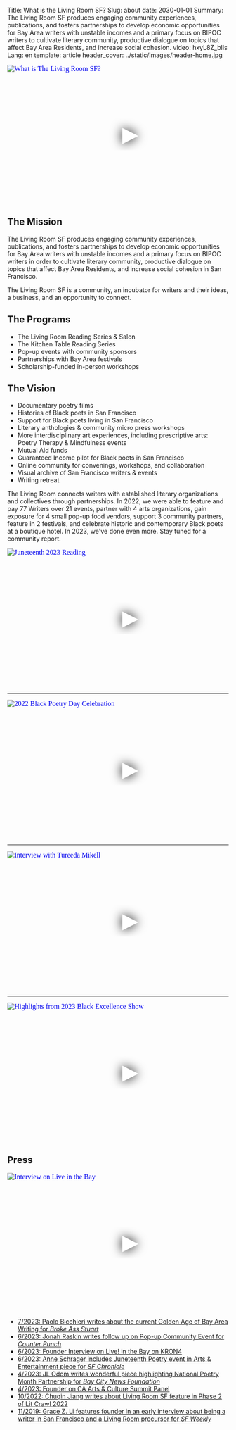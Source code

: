 Title: What is the Living Room SF?
Slug: about
date: 2030-01-01
Summary: The Living Room SF produces engaging community experiences, publications, and fosters partnerships to develop economic opportunities for Bay Area writers with unstable incomes and a primary focus on BIPOC writers to cultivate literary community, productive dialogue on topics that affect Bay Area Residents, and increase social cohesion.
video: hxyL8Z_bIls
Lang: en
template: article
header_cover: ../static/images/header-home.jpg

<iframe loading="lazy" width="560" height="315" src="https://www.youtube.com/embed/hxyL8Z_bIls" srcdoc="<style>*{padding:0;margin:0;overflow:hidden}html,body{height:100%}img,span{position:absolute;width:100%;top:0;bottom:0;margin:auto}span{height:1.5em;text-align:center;font:48px/1.5 sans-serif;color:white;text-shadow:0 0 0.5em black}</style><a href=https://www.youtube.com/embed/hxyL8Z_bIls><img src=https://img.youtube.com/vi/hxyL8Z_bIls/hqdefault.jpg alt='What is The Living Room SF?'><span>▶</span></a>" title="What is the Living Room SF?" frameborder="0" allow="accelerometer; autoplay; clipboard-write; encrypted-media; gyroscope; picture-in-picture" allowfullscreen></iframe>

## The Mission

The Living Room SF produces engaging community experiences, publications, and fosters partnerships to develop economic opportunities for Bay Area writers with unstable incomes and a primary focus on BIPOC writers in order to cultivate literary community, productive dialogue on topics that affect Bay Area Residents, and increase social cohesion in San Francisco.

The Living Room SF is a community, an incubator for writers and their ideas, a business, and an opportunity to connect.

## The Programs

- The Living Room Reading Series & Salon
- The Kitchen Table Reading Series
- Pop-up events with community sponsors
- Partnerships with Bay Area festivals
- Scholarship-funded in-person workshops

## The Vision

- Documentary poetry films
- Histories of Black poets in San Francisco
- Support for Black poets living in San Francisco
- Literary anthologies & community micro press workshops
- More interdisciplinary art experiences, including prescriptive arts: Poetry Therapy & Mindfulness events
- Mutual Aid funds
- Guaranteed Income pilot for Black poets in San Francisco
- Online community for convenings, workshops, and collaboration
- Visual archive of San Francisco writers & events
- Writing retreat

The Living Room connects writers with established literary organizations and collectives through partnerships. In 2022, we were able to feature and pay 77 Writers over 21 events, partner with 4 arts organizations, gain exposure for 4 small pop-up food vendors, support 3 community partners, feature in 2 festivals, and celebrate historic and contemporary Black poets at a boutique hotel. In 2023, we've done even more. Stay tuned for a community report. 

<iframe loading="lazy" width="560" height="315" src="https://www.youtube.com/embed/zyGpnp_1iXo" srcdoc="<style>*{padding:0;margin:0;overflow:hidden}html,body{height:100%}img,span{position:absolute;width:100%;top:0;bottom:0;margin:auto}span{height:1.5em;text-align:center;font:48px/1.5 sans-serif;color:white;text-shadow:0 0 0.5em black}</style><a href=https://www.youtube.com/embed/zyGpnp_1iXo><img src=https://img.youtube.com/vi/zyGpnp_1iXo/hqdefault.jpg alt='Juneteenth 2023 Reading'><span>▶</span></a>" title="2023 Juneteenth Reading" frameborder="0" allow="accelerometer; autoplay; clipboard-write; encrypted-media; gyroscope; picture-in-picture" allowfullscreen></iframe>

---

<iframe loading="lazy" width="560" height="315" src="https://www.youtube.com/embed/aKyj-7l2oBo" srcdoc="<style>*{padding:0;margin:0;overflow:hidden}html,body{height:100%}img,span{position:absolute;width:100%;top:0;bottom:0;margin:auto}span{height:1.5em;text-align:center;font:48px/1.5 sans-serif;color:white;text-shadow:0 0 0.5em black}</style><a href=https://www.youtube.com/embed/aKyj-7l2oBo><img src=https://img.youtube.com/vi/aKyj-7l2oBo/hqdefault.jpg alt='2022 Black Poetry Day Celebration'><span>▶</span></a>" title="2022 Black Poetry Day Celebration" frameborder="0" allow="accelerometer; autoplay; clipboard-write; encrypted-media; gyroscope; picture-in-picture" allowfullscreen></iframe>

---

<iframe loading="lazy" width="560" height="315" src="https://www.youtube.com/embed/qxN3DQuh3DU" srcdoc="<style>*{padding:0;margin:0;overflow:hidden}html,body{height:100%}img,span{position:absolute;width:100%;top:0;bottom:0;margin:auto}span{height:1.5em;text-align:center;font:48px/1.5 sans-serif;color:white;text-shadow:0 0 0.5em black}</style><a href=https://www.youtube.com/embed/qxN3DQuh3DU><img src=https://img.youtube.com/vi/qxN3DQuh3DU/hqdefault.jpg alt='Interview with Tureeda Mikell'><span>▶</span></a>" title="Interview with Tureeda Mikell" frameborder="0" allow="accelerometer; autoplay; clipboard-write; encrypted-media; gyroscope; picture-in-picture" allowfullscreen></iframe>

---

<iframe loading="lazy" width="560" height="315" src="https://www.youtube.com/embed/aF4zhNxClZw" srcdoc="<style>*{padding:0;margin:0;overflow:hidden}html,body{height:100%}img,span{position:absolute;width:100%;top:0;bottom:0;margin:auto}span{height:1.5em;text-align:center;font:48px/1.5 sans-serif;color:white;text-shadow:0 0 0.5em black}</style><a href=https://www.youtube.com/embed/aF4zhNxClZw><img src=https://img.youtube.com/vi/aF4zhNxClZw/hqdefault.jpg alt='Highlights from 2023 Black Excellence Show'><span>▶</span></a>" title="Highlights from 2023 Black Excellence Show" frameborder="0" allow="accelerometer; autoplay; clipboard-write; encrypted-media; gyroscope; picture-in-picture" allowfullscreen></iframe>

## Press

<iframe loading="lazy" width="560" height="315" src="https://www.youtube.com/embed/8piOp0NNfFc" srcdoc="<style>*{padding:0;margin:0;overflow:hidden}html,body{height:100%}img,span{position:absolute;width:100%;top:0;bottom:0;margin:auto}span{height:1.5em;text-align:center;font:48px/1.5 sans-serif;color:white;text-shadow:0 0 0.5em black}</style><a href=https://www.youtube.com/embed/8piOp0NNfFc><img src=https://img.youtube.com/vi/8piOp0NNfFc/hqdefault.jpg alt='Interview on Live in the Bay'><span>▶</span></a>" title="Interview with Olivia Horton" frameborder="0" allow="accelerometer; autoplay; clipboard-write; encrypted-media; gyroscope; picture-in-picture" allowfullscreen></iframe>

- [7/2023: Paolo Bicchieri writes about the current Golden Age of Bay Area Writing for *Broke Ass Stuart*](https://brokeassstuart.com/2023/07/10/writing-poetry-events-bay-area-san-francisco/) 
- [6/2023: Jonah Raskin writes follow up on Pop-up Community Event for *Counter Punch*](https://www.counterpunch.org/2023/06/23/a-jubilant-juneteenth-in-san-francisco-2023/)
- [6/2023: Founder Interview on Live! in the Bay on KRON4](https://www.kron4.com/live-in-the-bay/the-living-room-sf-hosts-free-juneteenth-poetry-reading-at-kimpton-alton-hotel/)
- [6/2023: Anne Schrager includes Juneteenth Poetry event in Arts & Entertainment piece for *SF Chronicle*](https://www.sfchronicle.com/entertainment/article/juneteenth-bay-area-guide-18142472.php)
- [4/2023: JL Odom writes wonderful piece highlighting National Poetry Month Partnership for *Bay City News Foundation*](https://localnewsmatters.org/2023/04/13/a-partnership-for-the-greater-good-living-room-kimpton-alton-hotel-unite-for-poetry-month/)
- [4/2023: Founder on CA Arts & Culture Summit Panel](https://youtu.be/TJSXlEXuo74)
- [10/2022: Chuqin Jiang writes about Living Room SF feature in Phase 2 of Lit Crawl 2022](https://missionlocal.org/2022/10/live-reporting-of-lit-crawl-2022/)
- [11/2019: Grace Z. Li features founder in an early interview about being a writer in San Francisco and a Living Room precursor for *SF Weekly*](https://www.sfweekly.com/archives/how-to-make-it-as-a-writer-in-san-francisco/article_0bc3801f-41b4-51b4-b547-a77ff2a429e4.html)
